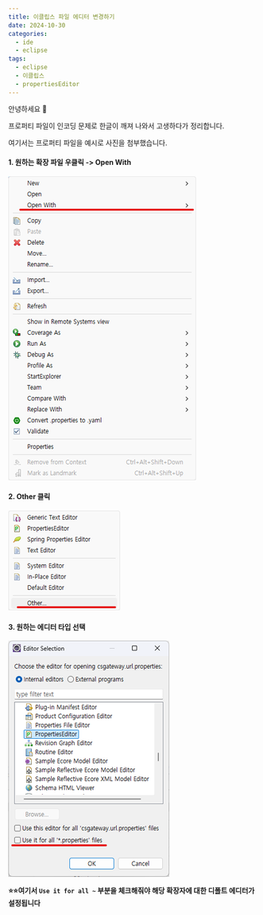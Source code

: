 ```yaml
---
title: 이클립스 파일 에디터 변경하기
date: 2024-10-30
categories:
  - ide
  - eclipse
tags:
  - eclipse
  - 이클립스
  - propertiesEditor
---
```

안녕하세요 🐸  

프로퍼티 파일이 인코딩 문제로 한글이 깨져 나와서 고생하다가 정리합니다.  

여기서는 프로퍼티 파일을 예시로 사진을 첨부했습니다.  

#### 1. 원하는 확장 파일 우클릭 -> Open With
![](/assets/img/screenshot/Pasted%20image%2020241030161638.png)  

#### 2. Other 클릭
![](/assets/img/screenshot/Pasted%20image%2020241030161700.png)  

#### 3. 원하는 에디터 타입 선택
![](/assets/img/screenshot/Pasted%20image%2020241030152901.png)  

**⭐⭐여기서 `Use it for all ~` 부분을 체크해줘야 해당 확장자에 대한 디폴트 에디터가 설정됩니다**

 